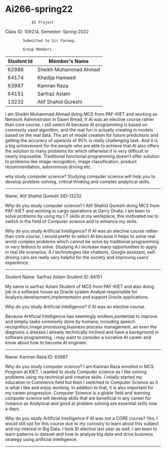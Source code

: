 # Ai266-spring22

                AI Project
                
Class ID: 109214,           Semester: Spring-2022
          
            Submitted to Sir Farooq.

            Group Members
|  Student Id   |     Member's Name      |
| ------------- | ---------------------- |
|     62986     |  Sheikh Muhammad Ahmad |
|     64174     |  Khadija Hameed        |
|     63987     |  Kamran Raza           |
|     64151     |  Sarfraz Aslam         |
|     13232     |  Atif Shahid Qureshi   |


I am Sheikh Muhammad Ahmad doing MCS from PAF-KIET and working as Network Administrator in Dawn Bread, If AI was an elective course rather than core course, i still select AI because AI programming is based on commonly used algorithm, 
and the real fun is actually creating in models based on the real data. The art of model creation for future predictions and getting the accuracy of upwards of 95% is really challenging task. 
And it is a big achievement for the people who are able to achieve that.AI also offers the solution to many problems for which otherwise it is very difficult or nearly impossible. 
Traditional functional programming doesn’t offer solution to problems like image recognition, image classification, product recommendation, autonomous driving etc. 


why study computer science?
Studying computer science will help you to develop problem-solving, critical thinking and complex analytical skills.

--------------------------------------------------------------------------------------------------------------------------------------------------------------------------------
Name: Atif Shahid Qureshi
SID-13232 

Why do you study computer science?
I Atif Shahid Qureshi doing MCS from PAF-KIET and working in cargo operations at Gerry Dnata. I am keen to solve problems by using my I.T skills at my workplace, this motivated me to switch in the field of Computer science and to enhance my skills.

Why do you study Artificial Intelligence?
If AI was an elective course rather than core course, I would prefer to select AI because it helps to solve real world complex problems which cannot be solve by traditional programming or very tedious to solve. Studying A.I increase many opportunities to apply in real life scenarios. A.I technologies like chatbots, Google assistant, self-driving cars are really very helpful for the society and improving users’ experience.

--------------------------------------------------------------------------------------------------------------------------------------------------------------------------------
Student Name: Sarfraz Aslam
Student ID: 64151

My name is sarfraz Aslam Student of MCS from PAF-KIET
and also doing job in a software house as Oracle system Analyst
responsible for Analysis,development,implementaion and support Oracle
applications.

Why do you study Artificial intelligence?
if AI was an elective course.

Because Artificial Intelligence has seemingly endless
pontential to improve and simpliy tasks commonly done by humans,
including speech recognition,image processing,business process management,
an even the diagnosis o disease.I already technically inclined 
and have a background in software programming, i may want to consider
a lucrative AI career and know about how to become AI engineer.

-----------------------------------------------------------------------------------------------------------------------------------------------
Name: Kamran Raza
ID: 63987

Why do you study computer science?
I am Kamran Raza enrolled in MCS Program at KIET. I wanted to study Computer science as I like solving problems using my technical and creative skills. I intially started my education in Commerce field but then I switched to Computer Science as it is what I like and enjoy working. In addition to that, it is also important for my career progression. Computer Science is a globle field and learning computer science will develop skills that are beneficial in any career for instance as Analytical and good at problem solving are essential skills now a days. 

Why do you study Artificial Intelligence if AI was not a CORE course?
Yes, I would still opt for this course due to my curiosity to learn about this subject and my interest in Big Data. I took BI elective last year as well. I am keen to learn patterns in dataset and how to analyse big data and drive business strategy using artificial intelligence. 

------------------------------------------------------------------------------------------------------------------------------------------------
